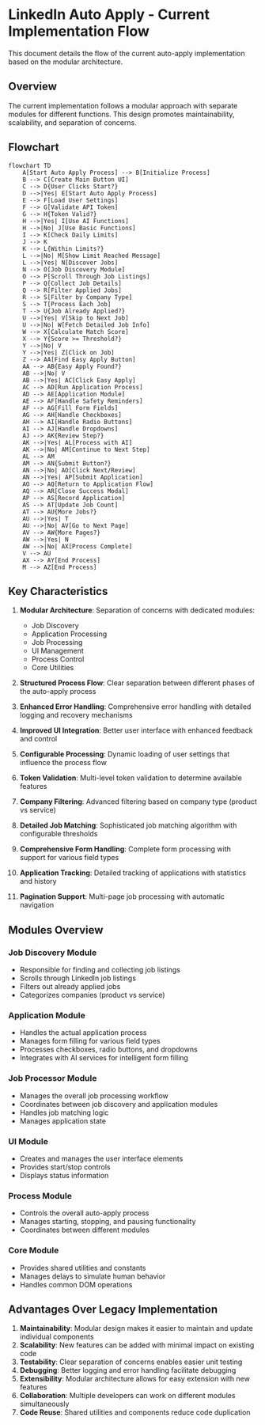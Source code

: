 # LinkedIn Auto Apply - Current Implementation Flow

This document details the flow of the current auto-apply implementation based on the modular architecture.

## Overview

The current implementation follows a modular approach with separate modules for different functions. This design promotes maintainability, scalability, and separation of concerns.

## Flowchart

```mermaid
flowchart TD
    A[Start Auto Apply Process] --> B[Initialize Process]
    B --> C[Create Main Button UI]
    C --> D{User Clicks Start?}
    D -->|Yes| E[Start Auto Apply Process]
    E --> F[Load User Settings]
    F --> G[Validate API Token]
    G --> H{Token Valid?}
    H -->|Yes| I[Use AI Functions]
    H -->|No| J[Use Basic Functions]
    I --> K[Check Daily Limits]
    J --> K
    K --> L{Within Limits?}
    L -->|No| M[Show Limit Reached Message]
    L -->|Yes| N[Discover Jobs]
    N --> O[Job Discovery Module]
    O --> P[Scroll Through Job Listings]
    P --> Q[Collect Job Details]
    Q --> R[Filter Applied Jobs]
    R --> S[Filter by Company Type]
    S --> T[Process Each Job]
    T --> U{Job Already Applied?}
    U -->|Yes| V[Skip to Next Job]
    U -->|No| W[Fetch Detailed Job Info]
    W --> X[Calculate Match Score]
    X --> Y{Score >= Threshold?}
    Y -->|No| V
    Y -->|Yes| Z[Click on Job]
    Z --> AA[Find Easy Apply Button]
    AA --> AB{Easy Apply Found?}
    AB -->|No| V
    AB -->|Yes| AC[Click Easy Apply]
    AC --> AD[Run Application Process]
    AD --> AE[Application Module]
    AE --> AF[Handle Safety Reminders]
    AF --> AG[Fill Form Fields]
    AG --> AH[Handle Checkboxes]
    AH --> AI[Handle Radio Buttons]
    AI --> AJ[Handle Dropdowns]
    AJ --> AK{Review Step?}
    AK -->|Yes| AL[Process with AI]
    AK -->|No| AM[Continue to Next Step]
    AL --> AM
    AM --> AN{Submit Button?}
    AN -->|No| AO[Click Next/Review]
    AN -->|Yes| AP[Submit Application]
    AO --> AQ[Return to Application Flow]
    AQ --> AR[Close Success Modal]
    AP --> AS[Record Application]
    AS --> AT[Update Job Count]
    AT --> AU{More Jobs?}
    AU -->|Yes| T
    AU -->|No| AV[Go to Next Page]
    AV --> AW{More Pages?}
    AW -->|Yes| N
    AW -->|No| AX[Process Complete]
    V --> AU
    AX --> AY[End Process]
    M --> AZ[End Process]
```

## Key Characteristics

1. **Modular Architecture**: Separation of concerns with dedicated modules:
   - Job Discovery
   - Application Processing
   - Job Processing
   - UI Management
   - Process Control
   - Core Utilities

2. **Structured Process Flow**: Clear separation between different phases of the auto-apply process

3. **Enhanced Error Handling**: Comprehensive error handling with detailed logging and recovery mechanisms

4. **Improved UI Integration**: Better user interface with enhanced feedback and control

5. **Configurable Processing**: Dynamic loading of user settings that influence the process flow

6. **Token Validation**: Multi-level token validation to determine available features

7. **Company Filtering**: Advanced filtering based on company type (product vs service)

8. **Detailed Job Matching**: Sophisticated job matching algorithm with configurable thresholds

9. **Comprehensive Form Handling**: Complete form processing with support for various field types

10. **Application Tracking**: Detailed tracking of applications with statistics and history

11. **Pagination Support**: Multi-page job processing with automatic navigation

## Modules Overview

### Job Discovery Module
- Responsible for finding and collecting job listings
- Scrolls through LinkedIn job listings
- Filters out already applied jobs
- Categorizes companies (product vs service)

### Application Module
- Handles the actual application process
- Manages form filling for various field types
- Processes checkboxes, radio buttons, and dropdowns
- Integrates with AI services for intelligent form filling

### Job Processor Module
- Manages the overall job processing workflow
- Coordinates between job discovery and application modules
- Handles job matching logic
- Manages application state

### UI Module
- Creates and manages the user interface elements
- Provides start/stop controls
- Displays status information

### Process Module
- Controls the overall auto-apply process
- Manages starting, stopping, and pausing functionality
- Coordinates between different modules

### Core Module
- Provides shared utilities and constants
- Manages delays to simulate human behavior
- Handles common DOM operations

## Advantages Over Legacy Implementation

1. **Maintainability**: Modular design makes it easier to maintain and update individual components
2. **Scalability**: New features can be added with minimal impact on existing code
3. **Testability**: Clear separation of concerns enables easier unit testing
4. **Debugging**: Better logging and error handling facilitate debugging
5. **Extensibility**: Modular architecture allows for easy extension with new features
6. **Collaboration**: Multiple developers can work on different modules simultaneously
7. **Code Reuse**: Shared utilities and components reduce code duplication